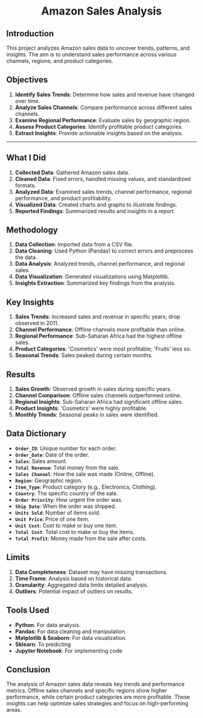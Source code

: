 
<h1 align="center">Amazon Sales Analysis</h1>


## Introduction

This project analyzes Amazon sales data to uncover trends, patterns, and insights. The aim is to understand sales performance across various channels, regions, and product categories.


## Objectives

1. **Identify Sales Trends**: Determine how sales and revenue have changed over time.
2. **Analyze Sales Channels**: Compare performance across different sales channels.
3. **Examine Regional Performance**: Evaluate sales by geographic region.
4. **Assess Product Categories**: Identify profitable product categories.
5. **Extract Insights**: Provide actionable insights based on the analysis.

---

## What I Did

1. **Collected Data**: Gathered Amazon sales data.
2. **Cleaned Data**: Fixed errors, handled missing values, and standardized formats.
3. **Analyzed Data**: Examined sales trends, channel performance, regional performance, and product profitability.
4. **Visualized Data**: Created charts and graphs to illustrate findings.
5. **Reported Findings**: Summarized results and insights in a report.


## Methodology

1. **Data Collection**: Imported data from a CSV file.
2. **Data Cleaning**: Used Python (Pandas) to correct errors and preprocess the data.
3. **Data Analysis**: Analyzed trends, channel performance, and regional sales.
4. **Data Visualization**: Generated visualizations using Matplotlib.
5. **Insights Extraction**: Summarized key findings from the analysis.


## Key Insights

1. **Sales Trends**: Increased sales and revenue in specific years; drop observed in 2011.
2. **Channel Performance**: Offline channels more profitable than online.
3. **Regional Performance**: Sub-Saharan Africa had the highest offline sales.
4. **Product Categories**: 'Cosmetics' were most profitable; 'Fruits' less so.
5. **Seasonal Trends**: Sales peaked during certain months.


## Results

1. **Sales Growth**: Observed growth in sales during specific years.
2. **Channel Comparison**: Offline sales channels outperformed online.
3. **Regional Insights**: Sub-Saharan Africa had significant offline sales.
4. **Product Insights**: 'Cosmetics' were highly profitable.
5. **Monthly Trends**: Seasonal peaks in sales were identified.


## Data Dictionary

- **`Order_ID`**: Unique number for each order.
- **`Order_Date`**: Date of the order.
- **`Sales`**: Sales amount.
- **`Total Revenue`**: Total money from the sale.
- **`Sales Channel`**: How the sale was made (Online, Offline).
- **`Region`**: Geographic region.
- **`Item_Type`**: Product category (e.g., Electronics, Clothing).
- **`Country`**: The specific country of the sale.
- **`Order Priority`**: How urgent the order was.
- **`Ship Date`**: When the order was shipped.
- **`Units Sold`**: Number of items sold.
- **`Unit Price`**: Price of one item.
- **`Unit Cost`**: Cost to make or buy one item.
- **`Total Cost`**: Total cost to make or buy the items.
- **`Total Profit`**: Money made from the sale after costs.




## Limits

1. **Data Completeness**: Dataset may have missing transactions.
2. **Time Frame**: Analysis based on historical data.
3. **Granularity**: Aggregated data limits detailed analysis.
4. **Outliers**: Potential impact of outliers on results.


## Tools Used

- **Python**: For data analysis.
- **Pandas**: For data cleaning and manipulation.
- **Matplotlib & Seaborn**: For data visualization.
- **Sklearn**: To predicting
- **Jupyter Notebook**: For implementing code

## Conclusion

The analysis of Amazon sales data reveals key trends and performance metrics. Offline sales channels and specific regions show higher performance, while certain product categories are more profitable. These insights can help optimize sales strategies and focus on high-performing areas.



